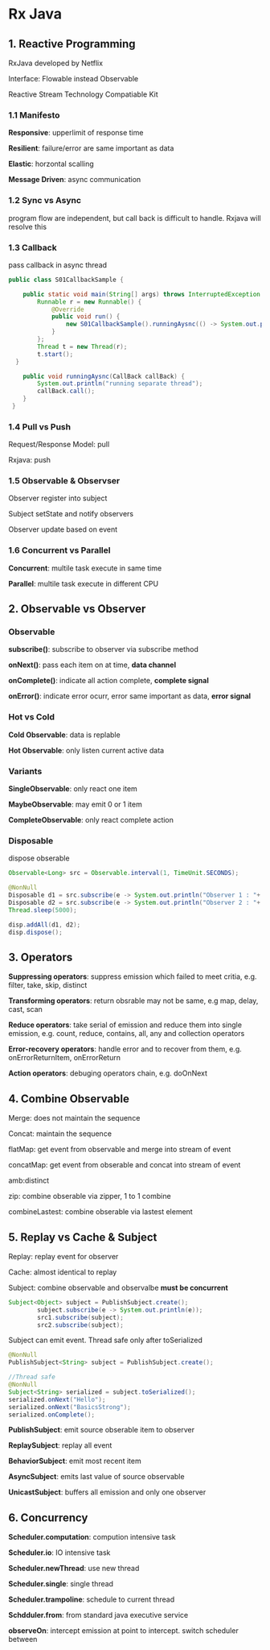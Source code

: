 # Rx Java



## 1. Reactive Programming

RxJava developed by Netflix

Interface: Flowable instead Observable

Reactive Stream Technology Compatiable Kit





### 1.1 Manifesto

**Responsive**: upperlimit of response time

**Resilient**: failure/error are same important as data

**Elastic**: horzontal scalling

**Message Driven**: async communication



### 1.2 Sync vs Async

program flow are independent, but call back is difficult to handle. Rxjava will resolve this



### 1.3 Callback

pass callback in async thread

```java
public class S01CallbackSample {

    public static void main(String[] args) throws InterruptedException {
        Runnable r = new Runnable() {
            @Override
            public void run() {
                new S01CallbackSample().runningAysnc(() -> System.out.println("call back here"));
            }
        };
        Thread t = new Thread(r);
        t.start();
  }

    public void runningAysnc(CallBack callBack) {
        System.out.println("running separate thread");
        callBack.call();
    }
 }   
```



### 1.4 Pull vs Push

Request/Response Model: pull

Rxjava: push



### 1.5 Observable & Observser

Observer register into subject

Subject setState and notify observers

Observer update based on event



### 1.6 Concurrent vs Parallel

**Concurrent**: multile task execute in same time

**Parallel**: multile task execute in different CPU





## 2. Observable vs Observer

### Observable

**subscribe()**: subscribe to observer via subscribe method

**onNext()**: pass each item on at time, **data channel**

**onComplete()**: indicate all action complete, **complete signal**

**onError()**: indicate error ocurr, error same important as data, **error signal** 



### Hot vs Cold

**Cold Observable**: data is replable

**Hot Observable**: only listen current active data



### Variants

**SingleObservable**: only react one item

**MaybeObservable**: may emit 0 or 1 item

**CompleteObservable**: only react complete action



### Disposable

dispose obserable

```java
Observable<Long> src = Observable.interval(1, TimeUnit.SECONDS);

@NonNull
Disposable d1 = src.subscribe(e -> System.out.println("Observer 1 : "+ e));
Disposable d2 = src.subscribe(e -> System.out.println("Observer 2 : "+ e));
Thread.sleep(5000);

disp.addAll(d1, d2);
disp.dispose();
```



## 3. Operators

**Suppressing operators**: suppress emission which failed to meet critia, e.g. filter, take, skip, distinct 

**Transforming operators**: return obsrable may  not be same, e.g map, delay, cast, scan

**Reduce operators**: take serial of emission and reduce them into single emission, e.g. count, reduce, contains, all, any and collection operators

**Error-recovery operators**: handle error and to recover from them, e.g. onErrorReturnItem, onErrorReturn

**Action operators**: debuging operators chain, e.g. doOnNext







## 4. Combine Observable

Merge: does not maintain the sequence

Concat: maintain the sequence



flatMap: get event from observable and merge into stream of event

concatMap: get event from obserable and concat into stream of event



amb:distinct



zip: combine obserable via zipper, 1 to 1 combine

combineLastest: combine obserable via lastest element





## 5. Replay vs Cache & Subject

Replay: replay event for observer

Cache: almost identical to replay



Subject: combine observable and observalbe **must be concurrent**

```java
Subject<Object> subject = PublishSubject.create();
		subject.subscribe(e -> System.out.println(e));
		src1.subscribe(subject);
		src2.subscribe(subject);
```

Subject can emit event. Thread safe only after toSerialized

```java
@NonNull
PublishSubject<String> subject = PublishSubject.create();

//Thread safe
@NonNull
Subject<String> serialized = subject.toSerialized();
serialized.onNext("Hello");
serialized.onNext("BasicsStrong");
serialized.onComplete();
```



**PublishSubject**: emit source obserable item to observer

**ReplaySubject**: replay all event

**BehaviorSubject**: emit most recent item

**AsyncSubject**: emits last value of source observable

**UnicastSubject**: buffers all emission and only one observer



## 6. Concurrency

**Scheduler.computation**: compution intensive task

**Scheduler.io**: IO intensive task

**Scheduler.newThread**: use new thread

**Scheduler.single**: single thread

**Scheduler.trampoline**: schedule to current thread

**Schdduler.from**: from standard java executive service



**observeOn**: intercept emission at point to intercept. switch scheduler between
